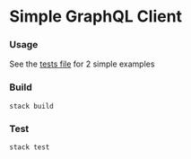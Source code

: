 # Simple GraphQL Client

### Usage

See the [tests file](tests/Spec.hs) for 2 simple examples

### Build

`stack build`

### Test

`stack test`
